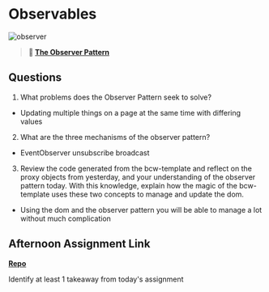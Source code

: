 # Observables

![observer](https://bcw.blob.core.windows.net/public/img/journals/8014045611652045)

> **📖 [The Observer Pattern](https://codeworksacademy.com/fs-student-guide/resources/wk3/04-Observer-Pattern)**

## Questions

1. What problems does the Observer Pattern seek to solve?
- Updating multiple things on a page at the same time with differing values
2. What are the three mechanisms of the observer pattern?
- EventObserver unsubscribe broadcast
3. Review the code generated from the bcw-template and reflect on the proxy objects from yesterday, and your understanding of the observer pattern today. With this knowledge, explain how the magic of the bcw-template uses these two concepts to manage and update the dom.
- Using the dom and the observer pattern you will be able to manage a lot without much complication
## Afternoon Assignment Link

**[Repo](https://github.com/samwgit/day-4)**

Identify at least 1 takeaway from today's assignment
